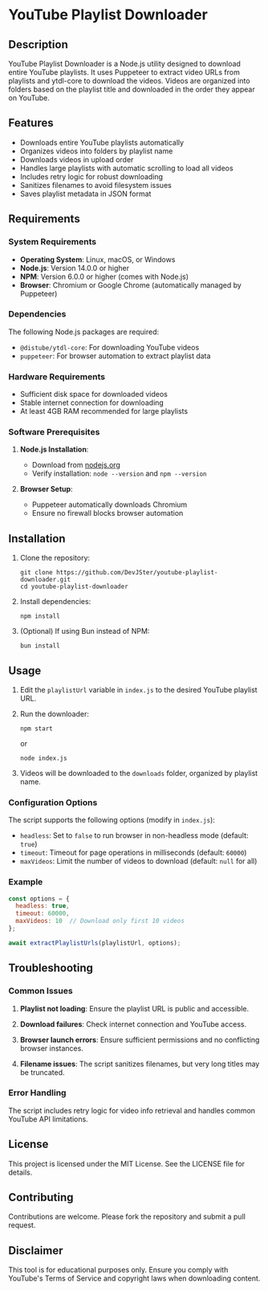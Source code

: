 # YouTube Playlist Downloader

## Description

YouTube Playlist Downloader is a Node.js utility designed to download entire YouTube playlists. It uses Puppeteer to extract video URLs from playlists and ytdl-core to download the videos. Videos are organized into folders based on the playlist title and downloaded in the order they appear on YouTube.

## Features

- Downloads entire YouTube playlists automatically
- Organizes videos into folders by playlist name
- Downloads videos in upload order
- Handles large playlists with automatic scrolling to load all videos
- Includes retry logic for robust downloading
- Sanitizes filenames to avoid filesystem issues
- Saves playlist metadata in JSON format

## Requirements

### System Requirements

- **Operating System**: Linux, macOS, or Windows
- **Node.js**: Version 14.0.0 or higher
- **NPM**: Version 6.0.0 or higher (comes with Node.js)
- **Browser**: Chromium or Google Chrome (automatically managed by Puppeteer)

### Dependencies

The following Node.js packages are required:

- `@distube/ytdl-core`: For downloading YouTube videos
- `puppeteer`: For browser automation to extract playlist data

### Hardware Requirements

- Sufficient disk space for downloaded videos
- Stable internet connection for downloading
- At least 4GB RAM recommended for large playlists

### Software Prerequisites

1. **Node.js Installation**:
   - Download from [nodejs.org](https://nodejs.org/)
   - Verify installation: `node --version` and `npm --version`

2. **Browser Setup**:
   - Puppeteer automatically downloads Chromium
   - Ensure no firewall blocks browser automation

## Installation

1. Clone the repository:
   ```
   git clone https://github.com/DevJSter/youtube-playlist-downloader.git
   cd youtube-playlist-downloader
   ```

2. Install dependencies:
   ```
   npm install
   ```

3. (Optional) If using Bun instead of NPM:
   ```
   bun install
   ```

## Usage

1. Edit the `playlistUrl` variable in `index.js` to the desired YouTube playlist URL.

2. Run the downloader:
   ```
   npm start
   ```
   or
   ```
   node index.js
   ```

3. Videos will be downloaded to the `downloads` folder, organized by playlist name.

### Configuration Options

The script supports the following options (modify in `index.js`):

- `headless`: Set to `false` to run browser in non-headless mode (default: `true`)
- `timeout`: Timeout for page operations in milliseconds (default: `60000`)
- `maxVideos`: Limit the number of videos to download (default: `null` for all)

### Example

```javascript
const options = {
  headless: true,
  timeout: 60000,
  maxVideos: 10  // Download only first 10 videos
};

await extractPlaylistUrls(playlistUrl, options);
```

## Troubleshooting

### Common Issues

1. **Playlist not loading**: Ensure the playlist URL is public and accessible.

2. **Download failures**: Check internet connection and YouTube access.

3. **Browser launch errors**: Ensure sufficient permissions and no conflicting browser instances.

4. **Filename issues**: The script sanitizes filenames, but very long titles may be truncated.

### Error Handling

The script includes retry logic for video info retrieval and handles common YouTube API limitations.

## License

This project is licensed under the MIT License. See the LICENSE file for details.

## Contributing

Contributions are welcome. Please fork the repository and submit a pull request.

## Disclaimer

This tool is for educational purposes only. Ensure you comply with YouTube's Terms of Service and copyright laws when downloading content.